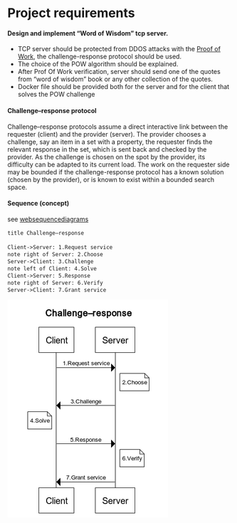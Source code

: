 # Project requirements

#### Design and implement “Word of Wisdom” tcp server.

* TCP server should be protected from DDOS attacks with the [Proof of Work](https://en.wikipedia.org/wiki/Proof_of_work), 
the challenge-response protocol should be used.
* The choice of the POW algorithm should be explained.
* After Prof Of Work verification, server should send one of the quotes from “word of wisdom” book or any other collection of the quotes.
* Docker file should be provided both for the server and for the client that solves the POW challenge

#### Challenge–response protocol

Challenge–response protocols assume a direct interactive link between the requester (client) and the provider (server). 
The provider chooses a challenge, say an item in a set with a property, the requester finds the relevant response in the set, 
which is sent back and checked by the provider. 
As the challenge is chosen on the spot by the provider, its difficulty can be adapted to its current load. 
The work on the requester side may be bounded if the challenge-response protocol has a known solution (chosen by the provider), 
or is known to exist within a bounded search space.

#### Sequence (concept)

see [websequencediagrams](https://www.websequencediagrams.com)

```
title Challenge–response

Client->Server: 1.Request service
note right of Server: 2.Choose
Server->Client: 3.Challenge
note left of Client: 4.Solve
Client->Server: 5.Response
note right of Server: 6.Verify
Server->Client: 7.Grant service
```
![Concept diagram](concept.png)
